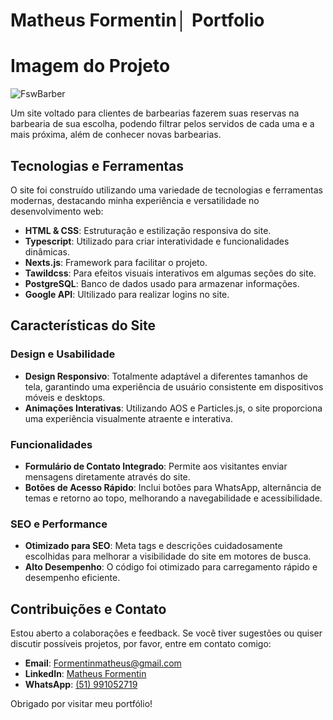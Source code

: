 # Matheus Formentin│ Portfolio

# Imagem do Projeto
![FswBarber](https://github.com/user-attachments/assets/055154b6-6ea6-4f49-bbb6-636eaa702837)


Um site voltado para clientes de barbearias fazerem suas reservas na barbearia de sua escolha, podendo filtrar pelos servidos de cada uma e a mais próxima, além de conhecer novas barbearias.

## Tecnologias e Ferramentas

O site foi construído utilizando uma variedade de tecnologias e ferramentas modernas, destacando minha experiência e versatilidade no desenvolvimento web:

- **HTML & CSS**: Estruturação e estilização responsiva do site.
- **Typescript**: Utilizado para criar interatividade e funcionalidades dinâmicas.
- **Nexts.js**: Framework para facilitar o projeto.
- **Tawildcss**: Para efeitos visuais interativos em algumas seções do site.
- **PostgreSQL**: Banco de dados usado para armazenar informações.
- **Google API**: Ultilizado para realizar logins no site.

## Características do Site

### Design e Usabilidade

- **Design Responsivo**: Totalmente adaptável a diferentes tamanhos de tela, garantindo uma experiência de usuário consistente em dispositivos móveis e desktops.
- **Animações Interativas**: Utilizando AOS e Particles.js, o site proporciona uma experiência visualmente atraente e interativa.

### Funcionalidades

- **Formulário de Contato Integrado**: Permite aos visitantes enviar mensagens diretamente através do site.
- **Botões de Acesso Rápido**: Inclui botões para WhatsApp, alternância de temas e retorno ao topo, melhorando a navegabilidade e acessibilidade.

### SEO e Performance

- **Otimizado para SEO**: Meta tags e descrições cuidadosamente escolhidas para melhorar a visibilidade do site em motores de busca.
- **Alto Desempenho**: O código foi otimizado para carregamento rápido e desempenho eficiente.

## Contribuições e Contato

Estou aberto a colaborações e feedback. Se você tiver sugestões ou quiser discutir possíveis projetos, por favor, entre em contato comigo:

- **Email**: [Formentinmatheus@gmail.com](#)
- **LinkedIn**: [Matheus Formentin](https://www.linkedin.com/in/matheus-formentin-5b3b8b292/)
- **WhatsApp**: [(51) 991052719](https://wa.me/5547992164395)

Obrigado por visitar meu portfólio!
